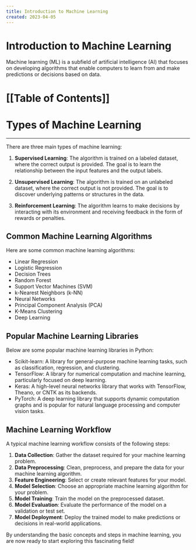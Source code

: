 ```yaml
---
title: Introduction to Machine Learning
created: 2023-04-05
---
```


# Introduction to Machine Learning

Machine learning (ML) is a subfield of artificial intelligence (AI) that focuses on developing algorithms that enable computers to learn from and make predictions or decisions based on data.

# [[Table of Contents]]

# Types of Machine Learning
---
There are three main types of machine learning:

1. **Supervised Learning**: The algorithm is trained on a labeled dataset, where the correct output is provided. The goal is to learn the relationship between the input features and the output labels.

2. **Unsupervised Learning**: The algorithm is trained on an unlabeled dataset, where the correct output is not provided. The goal is to discover underlying patterns or structures in the data.

3. **Reinforcement Learning**: The algorithm learns to make decisions by interacting with its environment and receiving feedback in the form of rewards or penalties.

## Common Machine Learning Algorithms

Here are some common machine learning algorithms:

- Linear Regression
- Logistic Regression
- Decision Trees
- Random Forest
- Support Vector Machines (SVM)
- k-Nearest Neighbors (k-NN)
- Neural Networks
- Principal Component Analysis (PCA)
- K-Means Clustering
- Deep Learning

## Popular Machine Learning Libraries

Below are some popular machine learning libraries in Python:

- Scikit-learn: A library for general-purpose machine learning tasks, such as classification, regression, and clustering.
- TensorFlow: A library for numerical computation and machine learning, particularly focused on deep learning.
- Keras: A high-level neural networks library that works with TensorFlow, Theano, or CNTK as its backends.
- PyTorch: A deep learning library that supports dynamic computation graphs and is popular for natural language processing and computer vision tasks.

## Machine Learning Workflow

A typical machine learning workflow consists of the following steps:

1. **Data Collection**: Gather the dataset required for your machine learning problem.
2. **Data Preprocessing**: Clean, preprocess, and prepare the data for your machine learning algorithm.
3. **Feature Engineering**: Select or create relevant features for your model.
4. **Model Selection**: Choose an appropriate machine learning algorithm for your problem.
5. **Model Training**: Train the model on the preprocessed dataset.
6. **Model Evaluation**: Evaluate the performance of the model on a validation or test set.
7. **Model Deployment**: Deploy the trained model to make predictions or decisions in real-world applications.

By understanding the basic concepts and steps in machine learning, you are now ready to start exploring this fascinating field!
